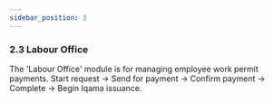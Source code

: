 ```yaml
---
sidebar_position: 3
---
```

### 2.3 Labour Office

The 'Labour Office' module is for managing employee work permit payments.
Start request → Send for payment → Confirm payment → Complete → Begin Iqama issuance.